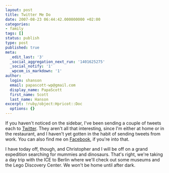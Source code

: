 ```yaml
---
layout: post
title: Twitter Me Do
date: 2007-08-23 06:44:42.000000000 +02:00
categories:
- family
tags: []
status: publish
type: post
published: true
meta:
  _edit_last: '3'
  _social_aggregation_next_run: '1401625275'
  _social_notify: '1'
  _wpcom_is_markdown: '1'
author:
  login: shanson
  email: papascott-wp@gmail.com
  display_name: PapaScott
  first_name: Scott
  last_name: Hanson
excerpt: !ruby/object:Hpricot::Doc
  options: {}
---
```

<p>If you haven't noticed on the sidebar, I've been sending a couple of tweets each to <a href="http://twitter.com/papascott">Twitter</a>. They aren't all that interesting, since I'm either at home or in the restaurant, and I haven't yet gotten in the habit of sending tweets from work. You can also find me on <a href="http://www.facebook.com/profile.php?id=666521280">Facebook</a>, if you're into that.</p>
<p>I have today off, though, and Christopher and I will be off on a grand expedition searching for mummies and dinosaurs. That's right, we're taking a day trip with the ICE to Berlin where we'll check out some museums and the Lego Discovery Center. We won't be home until after dark.</p>
